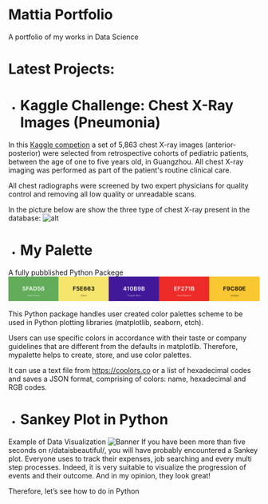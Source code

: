 # Mattia Portfolio
A portfolio of my works in Data Science 

# Latest Projects: 

- # Kaggle Challenge: Chest X-Ray Images (Pneumonia)
In this [Kaggle competion](https://www.kaggle.com/paultimothymooney/chest-xray-pneumonia?) a set of 5,863 chest X-ray images (anterior-posterior) were selected from retrospective cohorts of pediatric patients, between the age of one to five years old, in Guangzhou. All chest X-ray imaging was performed as part of the patient's routine clinical care. 

All chest radiographs were screened  by two expert physicians for quality control and removing all low quality or unreadable scans.

In the picture below are show the three type of chest X-ray present in the database: 
![alt](https://mattiacinelli.com/wp-content/uploads/2020/10/output_5_0.png)

- # My Palette
A fully pubblished Python Packege
![Banner](https://github.com/MattiaCinelli/mycolorpalette/blob/master/commons/banner.png?raw=true)


This Python package handles user created color palettes scheme to be used in Python plotting libraries (matplotlib, seaborn, etch).

Users can use specific colors in accordance with their taste or company guidelines that are different from the defaults in matplotlib. Therefore, mypalette helps to create, store, and use color palettes.

It can use a text file from https://coolors.co or a list of hexadecimal codes and saves a JSON format, comprising of colors: name, hexadecimal and RGB codes.

- # Sankey Plot in Python
Example of Data Visualization
![Banner](https://mattiacinelli.com/wp-content/uploads/2020/05/sankey_plot_3.png)
If you have been more than five seconds on r/dataisbeautiful/, you will have probably encountered a Sankey plot. Everyone uses to track their expenses, job searching and every multi step processes. Indeed, it is very suitable to visualize the progression of events and their outcome.
And in my opinion, they look great!

Therefore, let’s see how to do in Python
